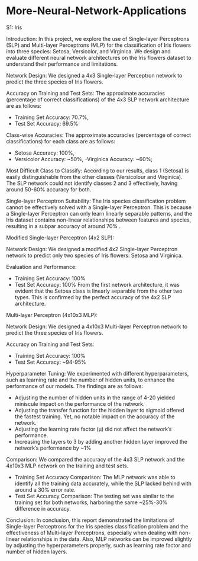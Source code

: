 # More-Neural-Network-Applications



S1: Iris 

Introduction:
In this project, we explore the use of Single-layer Perceptrons (SLP) and Multi-layer Perceptrons (MLP) for the classification of Iris flowers into three species: Setosa, Versicolor, and Virginica. We design and evaluate different neural network architectures on the Iris flowers dataset to understand their performance and limitations.



Network Design:
We designed a 4x3 Single-layer Perceptron network to predict the three species of Iris flowers.

Accuracy on Training and Test Sets:
The approximate accuracies (percentage of correct classifications) of the 4x3 SLP network architecture are as follows:
- Training Set Accuracy: 70.7%,
- Test Set Accuracy: 69.5% 

Class-wise Accuracies:
The approximate accuracies (percentage of correct classifications) for each class are as follows:
- Setosa Accuracy: 100%,
- Versicolor Accuracy: ~50%, 
-Virginica Accuracy: ~60%;

Most Difficult Class to Classify:
According to our results, class 1 (Setosa) is easily distinguishable from the other classes (Versicolour and Virginica). The SLP network could not identify classes 2 and 3 effectively, having around 50-60% accuracy for both. 

Single-layer Perceptron Suitability:
The Iris species classification problem cannot be effectively solved with a Single-layer Perceptron. This is because a Single-layer Perceptron can only learn linearly separable patterns, and the Iris dataset contains non-linear relationships between features and species, resulting in a subpar accuracy of around 70% .



Modified Single-layer Perceptron (4x2 SLP):

Network Design:
We designed a modified 4x2 Single-layer Perceptron network to predict only two species of Iris flowers: Setosa and Virginica.

Evaluation and Performance:
- Training Set Accuracy: 100% 
- Test Set Accuracy: 100%
  From the first network architecture, it was evident that the Setosa class is linearly separable from the other two types. This is confirmed by the perfect accuracy of the 4x2 SLP architecture.


Multi-layer Perceptron (4x10x3 MLP):

Network Design:
We designed a 4x10x3 Multi-layer Perceptron network to predict the three species of Iris flowers.


Accuracy on Training and Test Sets:
- Training Set Accuracy: 100%
- Test Set Accuracy: ~94-95%

Hyperparameter Tuning:
We experimented with different hyperparameters, such as learning rate and the number of hidden units, to enhance the performance of our models. The findings are as follows:
- Adjusting the number of hidden units in the range of 4-20 yielded miniscule impact on the performance of the network.
- Adjusting the transfer function for the hidden layer to sigmoid offered the fastest training. Yet, no notable impact on the accuracy of the network.
- Adjusting the learning rate factor (µ) did not affect the network’s performance.
- Increasing the layers to 3 by adding another hidden layer improved the network’s performance by ~1%



Comparison:
We compared the accuracy of the 4x3 SLP network and the 4x10x3 MLP network on the training and test sets.
- Training Set Accuracy Comparison: The MLP network was able to identify all the training data accurately, while the SLP lacked behind with around a 30% error rate. 
- Test Set Accuracy Comparison: The testing set was similar to the training set for both networks, harboring the same ~25%-30% difference in accuracy.



Conclusion:
In conclusion, this report demonstrated the limitations of Single-layer Perceptrons for the Iris species classification problem and the effectiveness of Multi-layer Perceptrons, especially when dealing with non-linear relationships in the data. Also, MLP networks can be improved slightly by adjusting the hyperparameters properly, such as learning rate factor and number of hidden layers.
